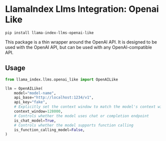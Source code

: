 # LlamaIndex Llms Integration: Openai Like

`pip install llama-index-llms-openai-like`

This package is a thin wrapper around the OpenAI API. It is designed to be used with the OpenAI API, but can be used with any OpenAI-compatible API.

## Usage

```python
from llama_index.llms.openai_like import OpenAILike

llm = OpenAILike(
    model="model-name",
    api_base="http://localhost:1234/v1",
    api_key="fake",
    # Explicitly set the context window to match the model's context window
    context_window=128000,
    # Controls whether the model uses chat or completion endpoint
    is_chat_model=True,
    # Controls whether the model supports function calling
    is_function_calling_model=False,
)
```
